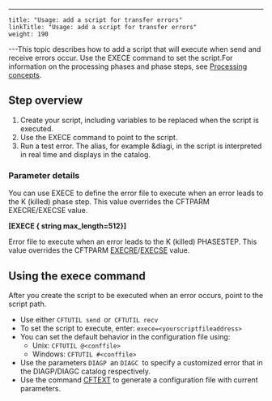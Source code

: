 ---
    title: "Usage: add a script for transfer errors"
    linkTitle: "Usage: add a script for transfer errors"
    weight: 190
---This topic describes how to add a script that will execute when send and receive errors occur. Use the EXECE command to set the script.For information on the processing phases and phase steps, see [Processing concepts](../../phase_and_phasestep).

## Step overview

1. Create your script, including variables to be replaced when the script is executed.
1. Use the EXECE command to point to the script.
1. Run a test error. The alias, for example &diagi, in the script is interpreted in real time and displays in the catalog.

### Parameter details

You can use EXECE to define the error file to execute when an error leads to the K (killed) phase step. This value overrides the CFTPARM EXECRE/EXECSE value.

****[EXECE { string max_length=512}]****

Error file to execute when an error leads to the K (killed) PHASESTEP. This value overrides the CFTPARM [EXECRE](../../../c_intro_userinterfaces/command_summary/parameter_intro/execre)/[EXECSE](../../../c_intro_userinterfaces/command_summary/parameter_intro/execse) value.

## Using the exece command

After you create the script to be executed when an error occurs, point to the script path.

- Use either `CFTUTIL send `or` CFTUTIL recv`
- To set the script to execute, enter: `exece=<yourscriptfileaddress>`
- You can set the default behavior in the configuration file using:
    -   Unix: `CFTUTIL @<conffile>`
    -   Windows: `CFTUTIL #<conffile> `
- Use the parameters `DIAGP `an `DIAGC `to specify a customized error that in the DIAGP/DIAGC catalog respectively.
- Use the command [CFTEXT](../../../c_intro_userinterfaces/about_cftutil/configuring_cft_start_here/cftext_command) to generate a configuration file with current parameters.
